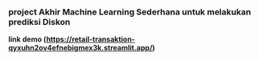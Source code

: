 
### project Akhir Machine Learning Sederhana untuk melakukan prediksi Diskon ###
**link demo (https://retail-transaktion-qyxuhn2ov4efnebigmex3k.streamlit.app/)**
